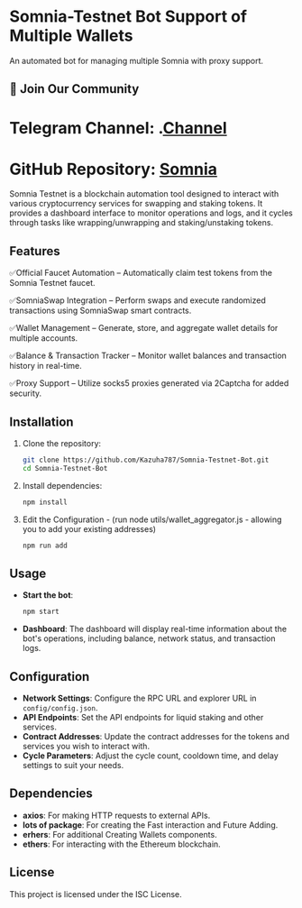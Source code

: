 # Somnia-Testnet Bot Support of Multiple Wallets

An automated bot for managing multiple Somnia with proxy support.

## 📢 Join Our Community

# Telegram Channel: .[Channel](https://t.me/Offical_Im_kazuha)
# GitHub Repository: [Somnia](https://github.com/Kazuha787/Somnia-Testnet-Bot.git)

Somnia Testnet is a blockchain automation tool designed to interact with various cryptocurrency services for swapping and staking tokens. It provides a dashboard interface to monitor operations and logs, and it cycles through tasks like wrapping/unwrapping and staking/unstaking tokens.

## Features

✅Official Faucet Automation – Automatically claim test tokens from the Somnia Testnet faucet.

✅SomniaSwap Integration – Perform swaps and execute randomized transactions using SomniaSwap smart contracts.

✅Wallet Management – Generate, store, and aggregate wallet details for multiple accounts.

✅Balance & Transaction Tracker – Monitor wallet balances and transaction history in real-time.

✅Proxy Support – Utilize socks5 proxies generated via 2Captcha for added security.

## Installation

1. Clone the repository:

   ```bash
   git clone https://github.com/Kazuha787/Somnia-Testnet-Bot.git
   cd Somnia-Testnet-Bot
   ```

2. Install dependencies:

   ```bash
   npm install
   ```

3. Edit the Configuration - (run node utils/wallet_aggregator.js - allowing you to add your existing addresses)

   ```bash
   npm run add 
   ```

## Usage

- **Start the bot**:

  ```bash
  npm start
  ```

- **Dashboard**: The dashboard will display real-time information about the bot's operations, including balance, network status, and transaction logs.

## Configuration

- **Network Settings**: Configure the RPC URL and explorer URL in `config/config.json`.
- **API Endpoints**: Set the API endpoints for liquid staking and other services.
- **Contract Addresses**: Update the contract addresses for the tokens and services you wish to interact with.
- **Cycle Parameters**: Adjust the cycle count, cooldown time, and delay settings to suit your needs.

## Dependencies

- **axios**: For making HTTP requests to external APIs.
- **lots of package**: For creating the  Fast interaction and Future Adding.
- **erhers**: For additional Creating Wallets components.
- **ethers**: For interacting with the Ethereum blockchain.

## License

This project is licensed under the ISC License.

